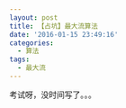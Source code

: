 ```yaml
---
layout: post
title: 【占坑】最大流算法
date: '2016-01-15 23:49:16'
categories:
  - 算法
tags:
  - 最大流
---
```


考试呀，没时间写了。。。
